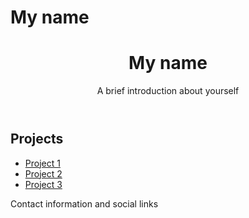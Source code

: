 <!DOCTYPE html>
<html>
  <head>
    <h1>My name</h1>
  </head>
  <body>
    <header>
      <h1>My name</h1>
      <p>A brief introduction about yourself</p>
    </header>
    <main>
      <h2>Projects</h2>
      <ul>
        <li><a href="https://github.com/username/project-1">Project 1</a></li>
        <li><a href="https://github.com/username/project-2">Project 2</a></li>
        <li><a href="https://github.com/username/project-3">Project 3</a></li>
      </ul>
    </main>
    <footer>
      <p>Contact information and social links</p>
    </footer>
  </body>
</html>
